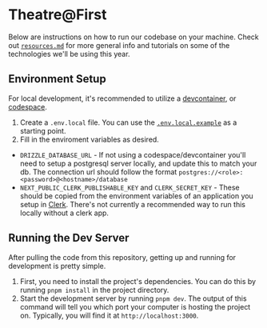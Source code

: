 # Theatre@First
Below are instructions on how to run our codebase on your machine. Check out
[`resources.md`](./resources.md) for more general info and tutorials on some of the technologies
we'll be using this year.

## Environment Setup
For local development, it's recommended to utilize a [devcontainer](https://code.visualstudio.com/docs/devcontainers/tutorial), or [codespace](https://code.visualstudio.com/docs/remote/codespaces).

1. Create a `.env.local` file. You can use the [`.env.local.example`](./.env.local.example) as a starting point.
2. Fill in the enviroment variables as desired.
  - `DRIZZLE_DATABASE_URL` - If not using a codespace/devcontainer you'll need to setup a postgresql server locally, and update this to match your db. The connection url should follow the format `postgres://<role>:<password>@<hostname>/database`
  - `NEXT_PUBLIC_CLERK_PUBLISHABLE_KEY` and `CLERK_SECRET_KEY` - These should be copied from the environment variables of an application you setup in [Clerk](http://clerk.com/). There's not currently a recommended way to run this locally without a clerk app.

## Running the Dev Server
After pulling the code from this repository, getting up and running for
development is pretty simple.
1. First, you need to install the project's dependencies. You can do this by
running `pnpm install` in the project directory.
2. Start the development server by running `pnpm dev`. The output of this
command will tell you which port your computer is hosting the project on.
Typically, you will find it at `http://localhost:3000`.
